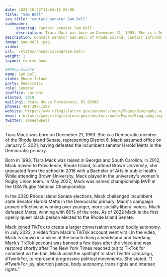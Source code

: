 ```yaml
---
date: 2023-10-22T11:54:12-05:00
title: "Sam Bell"
seo_title: "contact senator Sam Bell"
subheader:
     greeting: Contact senator Sam Bell
     description: Tiara Mack was born on December 21, 1993. She is a Democratic member of the Rhode Island Senate, representing District 6. Mack assumed office on January 5, 2021, having defeated the incumbent senator Harold Metts in the Democratic primary.
description: Contact senator Sam Bell of Rhode Island. Contact information for Sam Bell includes email address, phone number, and mailing address.
image: sam-bell.jpeg
video:
url:  /states/rhode-island/sam-bell/
weight: 1
layout: course_home

####candidate
name: Sam Bell
state: Rhode Island
party: Democratic
role: Senator
inoffice: current
elected: 2019
mailing1: State House Providence, RI 02903
phone1: 401-288-1288
website: https://www.rilegislature.gov/senators/mack/Pages/Biography.aspx/
email : https://www.rilegislature.gov/senators/mack/Pages/Biography.aspx/
twitter: samuelwbell
---
```


Tiara Mack was born on December 21, 1993. She is a Democratic member of the Rhode Island Senate, representing District 6. Mack assumed office on January 5, 2021, having defeated the incumbent senator Harold Metts in the Democratic primary.

Born in 1993, Tiara Mack was raised in Georgia and South Carolina. In 2012, Mack moved to Providence, Rhode Island, to attend Brown University; she graduated from the school in 2016 with a Bachelor of Arts in public health. While attending Brown University, Mack played in the university's women's Rugby Union team. In May 2022, Mack was named championship MVP at the USA Rugby National Championship.

In the 2020 Rhode Island Senate elections, Mack challenged incumbent state Senator Harold Metts in the Democratic primary. Mack's campaign proved effective at winning over younger, more socially liberal voters. Mack defeated Metts, winning with 60% of the vote. As of 2022 Mack is the first openly queer black person elected to the Rhode Island Senate.

Mack joined TikTok to create a larger conversation around bodily autonomy. In July 2022, a video from Mack's TikTok account went viral. In the video, Mack is shown in a bikini at the beach doing a headstand and twerking. Mack’s TikTok account was banned a few days after the video and was restored shortly after The New York Times reached out to TikTok for comment on the ban. Mack used the spotlight to start Twitter campaign, #TwerkFor, to represent progressive political movements. She stated, “I #TwerkFor joy, abortion justice, body autonomy, trans rights and intersex rights.”
